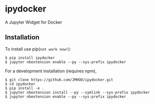 ipydocker
===============================

A Jupyter Widget for Docker

Installation
------------

To install use pip(`not work now!`): 

    $ pip install ipydocker
    $ jupyter nbextension enable --py --sys-prefix ipydocker


For a development installation (requires npm),

    $ git clone https://github.com/JMHOO/ipydocker.git
    $ cd ipydocker
    $ pip install -e .
    $ jupyter nbextension install --py --symlink --sys-prefix ipydocker
    $ jupyter nbextension enable --py --sys-prefix ipydocker
